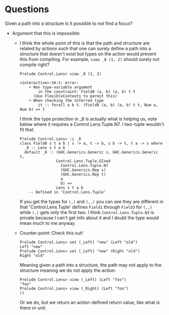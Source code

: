 # Questions

Given a path into a structure is it possible to *not* find a focus?
* Argument that this is impossible:
  * I think the whole point of this is that the path and structure are related by actions such that one can surely define a path into a structure that doesn't exist but types on the action would prevent this from compiling. For example, `view _8 (1, 2)` should surely not compile right?

        Prelude Control.Lens> view _8 (1, 2)

        <interactive>:34:1: error:
            • Non type-variable argument
                in the constraint: Field8 (a, b) (a, b) t t
              (Use FlexibleContexts to permit this)
            • When checking the inferred type
                it :: forall a b t. (Field8 (a, b) (a, b) t t, Num a, Num b) => t

    I think the type protection in _8 is actually what is helping us, note below where it requires a Control.Lens.Tuple.N7. I two-tuple wouldn't fit that.

        Prelude Control.Lens> :i _8
        class Field8 s t a b | s -> a, t -> b, s b -> t, t a -> s where
          _8 :: Lens s t a b
          default _8 :: (GHC.Generics.Generic s, GHC.Generics.Generic t,
                        Control.Lens.Tuple.GIxed
                          Control.Lens.Tuple.N7
                          (GHC.Generics.Rep s)
                          (GHC.Generics.Rep t)
                          a
                          b) =>
                        Lens s t a b
            -- Defined in ‘Control.Lens.Tuple’

    If you get the types for `(,)` and `(,,)` you can see they are different in that 'Control.Lens.Tuple' defines `Field1` through `Field3` for `(,,)` while `(,)` gets only the first two. I think `Control.Lens.Tuple.N3` is private because I can't get info about it and I doubt the type would mean much to me anyway.

  * Counter-point: Check this out!

        Prelude Control.Lens> set (_Left) "new" (Left "old")
        Left "new"
        Prelude Control.Lens> set (_Left) "new" (Right "old")
        Right "old"

    Meaning given a path into a structure, the path may not apply to the structure meaning we do not apply the action:

        Prelude Control.Lens> view (_Left) (Left "foo")
        "foo"
        Prelude Control.Lens> view (_Right) (Left "foo")
        ()

    Or we do, but we return an action-defined return value, like what *is* there or unit.